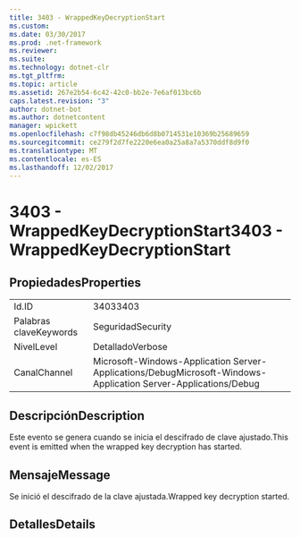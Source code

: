 ```yaml
---
title: 3403 - WrappedKeyDecryptionStart
ms.custom: 
ms.date: 03/30/2017
ms.prod: .net-framework
ms.reviewer: 
ms.suite: 
ms.technology: dotnet-clr
ms.tgt_pltfrm: 
ms.topic: article
ms.assetid: 267e2b54-6c42-42c0-bb2e-7e6af013bc6b
caps.latest.revision: "3"
author: dotnet-bot
ms.author: dotnetcontent
manager: wpickett
ms.openlocfilehash: c7f98db45246db6d8b0714531e10369b25689659
ms.sourcegitcommit: ce279f2d7fe2220e6ea0a25a8a7a5370ddf8d9f0
ms.translationtype: MT
ms.contentlocale: es-ES
ms.lasthandoff: 12/02/2017
---
```

# <a name="3403---wrappedkeydecryptionstart"></a><span data-ttu-id="6b600-102">3403 - WrappedKeyDecryptionStart</span><span class="sxs-lookup"><span data-stu-id="6b600-102">3403 - WrappedKeyDecryptionStart</span></span>
## <a name="properties"></a><span data-ttu-id="6b600-103">Propiedades</span><span class="sxs-lookup"><span data-stu-id="6b600-103">Properties</span></span>  
  
|||  
|-|-|  
|<span data-ttu-id="6b600-104">Id.</span><span class="sxs-lookup"><span data-stu-id="6b600-104">ID</span></span>|<span data-ttu-id="6b600-105">3403</span><span class="sxs-lookup"><span data-stu-id="6b600-105">3403</span></span>|  
|<span data-ttu-id="6b600-106">Palabras clave</span><span class="sxs-lookup"><span data-stu-id="6b600-106">Keywords</span></span>|<span data-ttu-id="6b600-107">Seguridad</span><span class="sxs-lookup"><span data-stu-id="6b600-107">Security</span></span>|  
|<span data-ttu-id="6b600-108">Nivel</span><span class="sxs-lookup"><span data-stu-id="6b600-108">Level</span></span>|<span data-ttu-id="6b600-109">Detallado</span><span class="sxs-lookup"><span data-stu-id="6b600-109">Verbose</span></span>|  
|<span data-ttu-id="6b600-110">Canal</span><span class="sxs-lookup"><span data-stu-id="6b600-110">Channel</span></span>|<span data-ttu-id="6b600-111">Microsoft-Windows-Application Server-Applications/Debug</span><span class="sxs-lookup"><span data-stu-id="6b600-111">Microsoft-Windows-Application Server-Applications/Debug</span></span>|  
  
## <a name="description"></a><span data-ttu-id="6b600-112">Descripción</span><span class="sxs-lookup"><span data-stu-id="6b600-112">Description</span></span>  
 <span data-ttu-id="6b600-113">Este evento se genera cuando se inicia el descifrado de clave ajustado.</span><span class="sxs-lookup"><span data-stu-id="6b600-113">This event is emitted when the wrapped key decryption has started.</span></span>  
  
## <a name="message"></a><span data-ttu-id="6b600-114">Mensaje</span><span class="sxs-lookup"><span data-stu-id="6b600-114">Message</span></span>  
 <span data-ttu-id="6b600-115">Se inició el descifrado de la clave ajustada.</span><span class="sxs-lookup"><span data-stu-id="6b600-115">Wrapped key decryption started.</span></span>  
  
## <a name="details"></a><span data-ttu-id="6b600-116">Detalles</span><span class="sxs-lookup"><span data-stu-id="6b600-116">Details</span></span>
